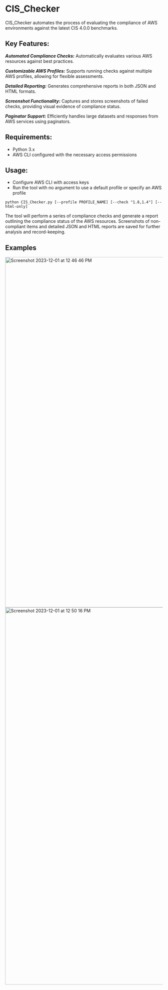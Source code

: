 # CIS_Checker

CIS_Checker automates the process of evaluating the compliance of AWS environments against the latest CIS 4.0.0 benchmarks.

## Key Features:
***Automated Compliance Checks:*** Automatically evaluates various AWS resources against best practices.

***Customizable AWS Profiles:*** Supports running checks against multiple AWS profiles, allowing for flexible assessments.

***Detailed Reporting:*** Generates comprehensive reports in both JSON and HTML formats.

***Screenshot Functionality:*** Captures and stores screenshots of failed checks, providing visual evidence of compliance status.

***Paginator Support:*** Efficiently handles large datasets and responses from AWS services using paginators.

## Requirements:
* Python 3.x
* AWS CLI configured with the necessary access permissions

## Usage:
* Configure AWS CLI with access keys
* Run the tool with no argument to use a default profile or specify an AWS profile


```
python CIS_Checker.py [--profile PROFILE_NAME] [--check "1.8,1.4"] [--html-only]
```

The tool will perform a series of compliance checks and generate a report outlining the compliance status of the AWS resources. Screenshots of non-compliant items and detailed JSON and HTML reports are saved for further analysis and record-keeping.


## Examples

<img width="1117" alt="Screenshot 2023-12-01 at 12 46 46 PM" src="https://github.com/Michaeladsl/CIS_Checker/assets/89179287/c8c34ce2-a31a-40b9-a1c6-8329841e4a44">
<img width="1203" alt="Screenshot 2023-12-01 at 12 50 16 PM" src="https://github.com/Michaeladsl/CIS_Checker/assets/89179287/700fa128-9733-4606-b727-34efb0f85d2f">


